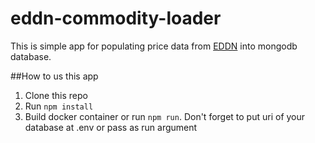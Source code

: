 # eddn-commodity-loader

This is simple app for populating price data from [EDDN](https://github.com/EDCD/EDDN) into mongodb database.

<a name="usage"></a>
##How to us this app
  1. Clone this repo
  2. Run ```npm install```
  3. Build docker container or run ```npm run```. Don't forget to put uri of your database at .env or pass as run argument
